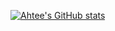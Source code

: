 [![Ahtee's GitHub stats](https://github-readme-stats.vercel.app/api?username=ahtee)](https://github.com/anuraghazra/github-readme-stats)


<!--
**ahtee/ahtee** is a ✨ _special_ ✨ repository because its `README.md` (this file) appears on your GitHub profile.

Here are some ideas to get you started:

- 🔭 I’m currently working on ...
- 🌱 I’m currently learning ...
- 👯 I’m looking to collaborate on ...
- 🤔 I’m looking for help with ...
- 💬 Ask me about ...
- 📫 How to reach me: ...
- 😄 Pronouns: ...
- ⚡ Fun fact: ...

- 🕊️ [@bencotte](https://www.twitter.com/bencotte)
- 📫 Email benottedev@gmail.com
-->
